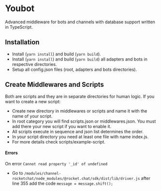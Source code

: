 # Youbot

Advanced middleware for bots and channels with database support written in TypeScript.

## Installation

- Install (`yarn install`) and build (`yarn build`).
- Install (`yarn install`) and build (`yarn build`) all adapters and bots in respective directories.
- Setup all config.json files (root, adapters and bots directories).

## Create Middlewares and Scripts

Both are scripts and they are in separate directories for human logic.
If you want to create a new script:

- Create new directory in middlewares or scripts and name it with the name of your script.
- In root category you will find scripts.json or middlewares.json. You must add there your new script if you want to enable it.
- All scripts execute in sequence and json list determines the order.
- In your script directory you need at least one file with name index.js.
- For more details check scripts/example-script.

#### Errors

On error `Cannot read property '_id' of undefined`

- Go to `/modules/channel-rocketchat/node_modules/@rocket.chat/sdk/dist/lib/driver.js` after line 355 add the code `message = message.shift();`
